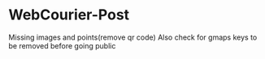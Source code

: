 # WebCourier-Post

Missing images and points(remove qr code)
Also check for gmaps keys to be removed before going public
